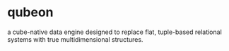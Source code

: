 # qubeon
a cube-native data engine designed to replace flat, tuple-based relational systems with true multidimensional structures.

